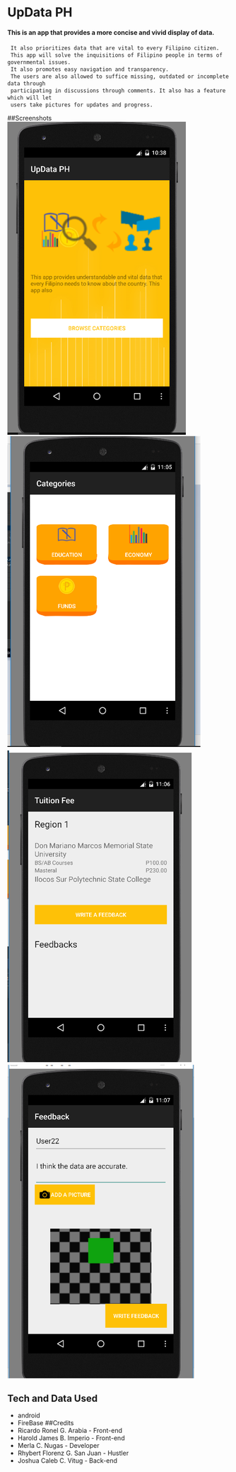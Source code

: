 # UpData PH
#### This is an app that provides a more concise and vivid display of data.
     It also prioritizes data that are vital to every Filipino citizen. 
     This app will solve the inquisitions of Filipino people in terms of governmental issues.
     It also promotes easy navigation and transparency.
     The users are also allowed to suffice missing, outdated or incomplete data through
     participating in discussions through comments. It also has a feature which will let 
     users take pictures for updates and progress.
##Screenshots
![Screenshot 1](https://github.com/alrem26/Pneumonoultramicroscopicsilicovolcanoconiosisx/blob/master/ScreenShots/1.png)
![Screenshot 2](https://github.com/alrem26/Pneumonoultramicroscopicsilicovolcanoconiosisx/blob/master/ScreenShots/2.png)
![Screenshot 3](https://github.com/alrem26/Pneumonoultramicroscopicsilicovolcanoconiosisx/blob/master/ScreenShots/3.png)
![Screenshot 4](https://github.com/alrem26/Pneumonoultramicroscopicsilicovolcanoconiosisx/blob/master/ScreenShots/4.png)
## Tech and Data Used
* android
* FireBase
##Credits
* Ricardo Ronel G. Arabia - Front-end
* Harold James B. Imperio - Front-end
* Merla C. Nugas - Developer
* Rhybert Florenz G. San Juan - Hustler
* Joshua Caleb C. Vitug - Back-end
